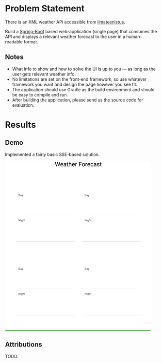 # Problem Statement
There is an XML weather API accessible from [Ilmateenistus](http://www.ilmateenistus.ee/ilma_andmed/xml/forecast.php?lang=eng).

Build a [Spring-Boot](https://spring.io/guides) based web-application (single page) that consumes the API
and displays a relevant weather forecast to the user in a human-readable format.

## Notes
* What info to show and how to solve the UI is up to you — as long as the user gets relevant weather info.
* No limitations are set on the front-end framework, so use whatever framework you want and design the page however you see fit.
* The application should use Gradle as the build environment and should be easy to compile and run.
* After building the application, please send us the source code for evaluation.

# Results

## Demo

Implemented a fairly basic SSE-based solution.

![](ui-demo.gif)

## Attributions

TODO.
